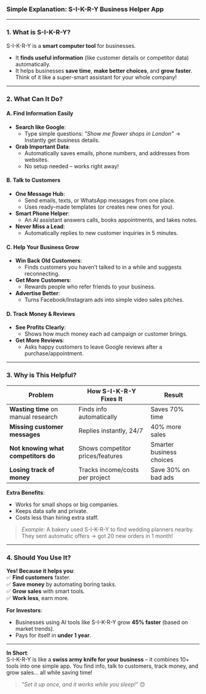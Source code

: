 ### **Simple Explanation: S-I-K-R-Y Business Helper App**  

---

### **1. What is S-I-K-R-Y?**  
S-I-K-R-Y is a **smart computer tool** for businesses.  
- It **finds useful information** (like customer details or competitor data) automatically.  
- It helps businesses **save time**, **make better choices**, and **grow faster**.  
Think of it like a super-smart assistant for your whole company!  

---

### **2. What Can It Do?**  

#### **A. Find Information Easily**  
- **Search like Google**:  
  - Type simple questions: *"Show me flower shops in London"* → Instantly get business details.  
- **Grab Important Data**:  
  - Automatically saves emails, phone numbers, and addresses from websites.  
  - No setup needed – works right away!  

#### **B. Talk to Customers**  
- **One Message Hub**:  
  - Send emails, texts, or WhatsApp messages from one place.  
  - Uses ready-made templates (or creates new ones for you).  
- **Smart Phone Helper**:  
  - An AI assistant answers calls, books appointments, and takes notes.  
- **Never Miss a Lead**:  
  - Automatically replies to new customer inquiries in 5 minutes.  

#### **C. Help Your Business Grow**  
- **Win Back Old Customers**:  
  - Finds customers you haven’t talked to in a while and suggests reconnecting.  
- **Get More Customers**:  
  - Rewards people who refer friends to your business.  
- **Advertise Better**:  
  - Turns Facebook/Instagram ads into simple video sales pitches.  

#### **D. Track Money & Reviews**  
- **See Profits Clearly**:  
  - Shows how much money each ad campaign or customer brings.  
- **Get More Reviews**:  
  - Asks happy customers to leave Google reviews after a purchase/appointment.  

---

### **3. Why is This Helpful?**  
| **Problem**               | **How S-I-K-R-Y Fixes It**             | **Result**                     |  
|---------------------------|----------------------------------------|--------------------------------|  
| **Wasting time** on manual research | Finds info automatically | Saves 70% time |  
| **Missing customer messages** | Replies instantly, 24/7 | 40% more sales |  
| **Not knowing what competitors do** | Shows competitor prices/features | Smarter business choices |  
| **Losing track of money** | Tracks income/costs per project | Save 30% on bad ads |  

**Extra Benefits**:  
- Works for small shops or big companies.  
- Keeps data safe and private.  
- Costs less than hiring extra staff.  

> *Example*: A bakery used S-I-K-R-Y to find wedding planners nearby. They sent automatic offers → got 20 new orders in 1 month!  

---

### **4. Should You Use It?**  
**Yes! Because it helps you**:  
✅ **Find customers** faster.  
✅ **Save money** by automating boring tasks.  
✅ **Grow sales** with smart tools.  
✅ **Work less**, earn more.  

**For Investors**:  
- Businesses using AI tools like S-I-K-R-Y grow **45% faster** (based on market trends).  
- Pays for itself in **under 1 year**.  

---  
**In Short**:  
S-I-K-R-Y is like a **swiss army knife for your business** – it combines 10+ tools into one simple app. You find info, talk to customers, track money, and grow sales… all while saving time!  

> *"Set it up once, and it works while you sleep!"* 😊